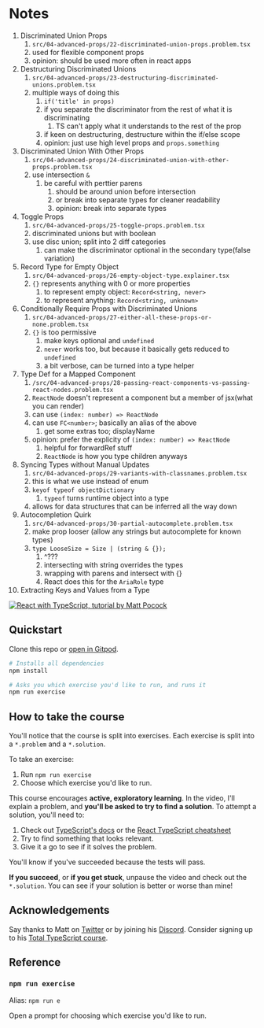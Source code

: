 # Notes

1. Discriminated Union Props
   1. `src/04-advanced-props/22-discriminated-union-props.problem.tsx`
   2. used for flexible component props
   3. opinion: should be used more often in react apps
2. Destructuring Discriminated Unions
   1. `src/04-advanced-props/23-destructuring-discriminated-unions.problem.tsx`
   2. multiple ways of doing this
      1. `if('title' in props)`
      2. if you separate the discriminator from the rest of what it is discriminating
         1. TS can't apply what it understands to the rest of the prop
      3. if keen on destructuring, destructure within the if/else scope
      4. opinion: just use high level props and `props.something`
3. Discriminated Union With Other Props
   1. `src/04-advanced-props/24-discriminated-union-with-other-props.problem.tsx`
   2. use intersection `&`
      1. be careful with perttier parens
         1. should be around union before intersection
         2. or break into separate types for cleaner readability
         3. opinion: break into separate types
4. Toggle Props
   1. `src/04-advanced-props/25-toggle-props.problem.tsx`
   2. discriminated unions but with boolean
   3. use disc union; split into 2 diff categories
      1. can make the discriminator optional in the secondary type(false variation)
5. Record Type for Empty Object
   1. `src/04-advanced-props/26-empty-object-type.explainer.tsx`
   2. `{}` represents anything with 0 or more properties
      1. to represent empty object: `Record<string, never>`
      2. to represent anything: `Record<string, unknown>`
6. Conditionally Require Props with Discriminated Unions
   1. `src/04-advanced-props/27-either-all-these-props-or-none.problem.tsx`
   2. `{}` is too permissive
      1. make keys optional and `undefined`
      2. `never` works too, but because it basically gets reduced to `undefined`
      3. a bit verbose, can be turned into a type helper
7. Type Def for a Mapped Component
   1. `/src/04-advanced-props/28-passing-react-components-vs-passing-react-nodes.problem.tsx`
   2. `ReactNode` doesn't represent a component but a member of jsx(what you can render)
   3. can use `(index: number) => ReactNode`
   4. can use `FC<number>`; basically an alias of the above
      1. get some extras too; displayName
   5. opinion: prefer the explicity of `(index: number) => ReactNode`
      1. helpful for forwardRef stuff
      2. `ReactNode` is how you type children anyways
8. Syncing Types without Manual Updates
   1. `src/04-advanced-props/29-variants-with-classnames.problem.tsx`
   2. this is what we use instead of enum
   3. `keyof typeof objectDictionary`
      1. `typeof` turns runtime object into a type
   4. allows for data structures that can be inferred all the way down
9. Autocompletion Quirk
   1.  `src/04-advanced-props/30-partial-autocomplete.problem.tsx`
   2.  make prop looser (allow any strings but autocomplete for known types)
   3.  `type LooseSize = Size | (string & {});`
       1.  ^???
       2.  intersecting with string overrides the types
       3.  wrapping with parens and intersect with {}
       4.  React does this for the `AriaRole` type
10. Extracting Keys and Values from a Type






<a href="https://totaltypescript.com/tutorials/react-with-typescript"><img src="https://res.cloudinary.com/total-typescript/image/upload/v1683647787/react-with-typescript_p2dgf5.png" alt="React with TypeScript, tutorial by Matt Pocock" /></a>

## Quickstart

Clone this repo or [open in Gitpod](https://gitpod.io/#https://github.com/total-typescript/react-typescript-tutorial).

```sh
# Installs all dependencies
npm install

# Asks you which exercise you'd like to run, and runs it
npm run exercise
```

## How to take the course

You'll notice that the course is split into exercises. Each exercise is split into a `*.problem` and a `*.solution`.

To take an exercise:

1. Run `npm run exercise`
2. Choose which exercise you'd like to run.

This course encourages **active, exploratory learning**. In the video, I'll explain a problem, and **you'll be asked to try to find a solution**. To attempt a solution, you'll need to:

1. Check out [TypeScript's docs](https://www.typescriptlang.org/docs/handbook/intro.html) or the [React TypeScript cheatsheet](https://react-typescript-cheatsheet.netlify.app/)
1. Try to find something that looks relevant.
1. Give it a go to see if it solves the problem.

You'll know if you've succeeded because the tests will pass.

**If you succeed**, or **if you get stuck**, unpause the video and check out the `*.solution`. You can see if your solution is better or worse than mine!

## Acknowledgements

Say thanks to Matt on [Twitter](https://twitter.com/mattpocockuk) or by joining his [Discord](https://discord.gg/8S5ujhfTB3). Consider signing up to his [Total TypeScript course](https://totaltypescript.com).

## Reference

### `npm run exercise`

Alias: `npm run e`

Open a prompt for choosing which exercise you'd like to run.
